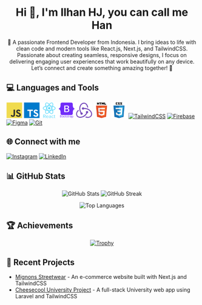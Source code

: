 <h1 align="center">Hi 👋, I'm Ilhan HJ, you can call me Han</h1>
<p align="center">🚀 A passionate Frontend Developer from Indonesia. I bring ideas to life with clean code and modern tools like React.js, Next.js, and TailwindCSS. Passionate about creating seamless, responsive designs, I focus on delivering engaging user experiences that work beautifully on any device. Let’s connect and create something amazing together! 🚀</p>

<h2 align="left">💻 Languages and Tools</h2>
<p align="left">
  <a href="https://www.javascript.com/" target="_blank"><img src="https://raw.githubusercontent.com/devicons/devicon/master/icons/javascript/javascript-original.svg" alt="JavaScript" width="42" height="42" /></a>
  <a href="https://www.typescriptlang.org/" target="_blank"><img src="https://raw.githubusercontent.com/devicons/devicon/master/icons/typescript/typescript-original.svg" alt="TypeScript" width="42" height="42" /></a>
  <a href="https://reactjs.org/" target="_blank"><img src="https://raw.githubusercontent.com/devicons/devicon/master/icons/react/react-original-wordmark.svg" alt="React" width="42" height="42" /></a>
  <a href="https://getbootstrap.com/" target="_blank"><img src="https://raw.githubusercontent.com/devicons/devicon/master/icons/bootstrap/bootstrap-plain-wordmark.svg" alt="Bootstrap" width="42" height="42" /></a>
  <a href="https://redux.js.org/" target="_blank"><img src="https://raw.githubusercontent.com/devicons/devicon/master/icons/redux/redux-original.svg" alt="Redux" width="42" height="42" /></a>
  <a href="https://developer.mozilla.org/en-US/docs/Web/HTML" target="_blank"><img src="https://raw.githubusercontent.com/devicons/devicon/master/icons/html5/html5-original-wordmark.svg" alt="HTML5" width="42" height="42" /></a>
  <a href="https://developer.mozilla.org/en-US/docs/Web/CSS" target="_blank"><img src="https://raw.githubusercontent.com/devicons/devicon/master/icons/css3/css3-original-wordmark.svg" alt="CSS3" width="42" height="42" /></a>
  <a href="https://tailwindcss.com/" target="_blank"><img src="https://www.vectorlogo.zone/logos/tailwindcss/tailwindcss-icon.svg" alt="TailwindCSS" width="42" height="42" /></a>
  <a href="https://firebase.google.com/" target="_blank"><img src="https://www.vectorlogo.zone/logos/firebase/firebase-icon.svg" alt="Firebase" width="42" height="42" /></a>
  <a href="https://www.figma.com/" target="_blank"><img src="https://www.vectorlogo.zone/logos/figma/figma-icon.svg" alt="Figma" width="42" height="42" /></a>
  <a href="https://git-scm.com/" target="_blank"><img src="https://www.vectorlogo.zone/logos/git-scm/git-scm-icon.svg" alt="Git" width="42" height="42" /></a>
</p>

<h2 align="left">🌐 Connect with me</h2>
<p align="left">
  <a href="https://www.instagram.com/hanzuldan" target="_blank"><img src="https://img.shields.io/badge/Instagram-%23F35369?style=for-the-badge&logo=instagram&logoColor=white" alt="Instagram" /></a>
  <a href="https://www.linkedin.com/in/ilhanhj/" target="_blank"><img src="https://img.shields.io/badge/LinkedIn-%230A66C2?style=for-the-badge&logo=linkedin&logoColor=white" alt="LinkedIn" /></a>
</p>

<h2 align="left">📊 GitHub Stats</h2>
<p align="center">
  <img src="https://github-readme-stats.vercel.app/api?username=ilhanhj&show_icons=true&theme=radical" alt="GitHub Stats" />
  <img src="https://github-readme-streak-stats.herokuapp.com/?user=ilhanhj&theme=radical" alt="GitHub Streak" />
</p>
<p align="center">
  <img src="https://github-readme-stats.vercel.app/api/top-langs?username=ilhanhj&show_icons=true&theme=radical&layout=compact" alt="Top Languages" />
</p>

<h2 align="left">🏆 Achievements</h2>
<p align="center">
  <a href="https://github.com/ryo-ma/github-profile-trophy">
    <img src="https://github-profile-trophy.vercel.app/?username=ilhanhj&theme=radical" alt="Trophy" />
  </a>
</p>

<h2 align="left">📝 Recent Projects</h2>
<ul>
  <li><a href="https://mignons-streetwear.vercel.app/" target="_blank">Mignons Streetwear</a> - An e-commerce website built with Next.js and TailwindCSS</li>
  <li><a href="https://github.com/Ilhanhj/cheesecool-project" target="_blank">Cheesecool University Project</a> - A full-stack University web app using Laravel and TailwindCSS</li>
</ul>

